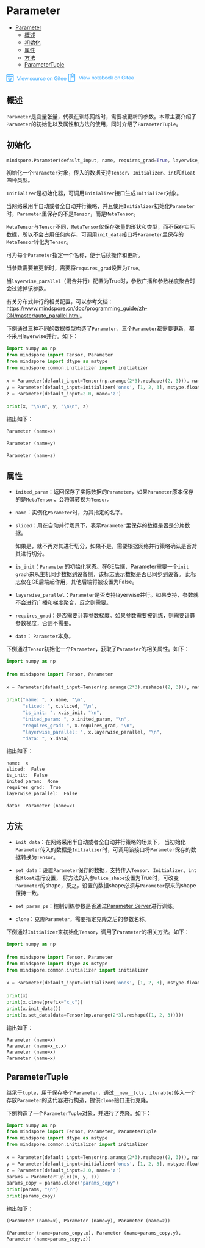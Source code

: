 # Parameter

<!-- TOC -->

- [Parameter](#parameter)
    - [概述](#概述)
    - [初始化](#初始化)
    - [属性](#属性)
    - [方法](#方法)
    - [ParameterTuple](#parametertuple)

<!-- /TOC -->

<a href="https://gitee.com/mindspore/docs/blob/master/docs/programming_guide/source_zh_cn/parameter.md" target="_blank"><img src="./_static/logo_source.png"></a>
<a href="https://gitee.com/mindspore/docs/blob/master/tutorials/notebook/programming_guide/parameter.ipynb" target="_blank"><img src="./_static/logo_notebook.png"></a>

## 概述

`Parameter`是变量张量，代表在训练网络时，需要被更新的参数。本章主要介绍了`Parameter`的初始化以及属性和方法的使用，同时介绍了`ParameterTuple`。

## 初始化

```python
mindspore.Parameter(default_input, name, requires_grad=True, layerwise_parallel=False)
```

初始化一个`Parameter`对象，传入的数据支持`Tensor`、`Initializer`、`int`和`float`四种类型。

`Initializer`是初始化器，可调用`initializer`接口生成`Initializer`对象。

当网络采用半自动或者全自动并行策略，并且使用`Initializer`初始化`Parameter`时，`Parameter`里保存的不是`Tensor`，而是`MetaTensor`。

`MetaTensor`与`Tensor`不同，`MetaTensor`仅保存张量的形状和类型，而不保存实际数据，所以不会占用任何内存，可调用`init_data`接口将`Parameter`里保存的`MetaTensor`转化为`Tensor`。

可为每个`Parameter`指定一个名称，便于后续操作和更新。

当参数需要被更新时，需要将`requires_grad`设置为`True`。

当`layerwise_parallel`（混合并行）配置为True时，参数广播和参数梯度聚合时会过滤掉该参数。

有关分布式并行的相关配置，可以参考文档：<https://www.mindspore.cn/doc/programming_guide/zh-CN/master/auto_parallel.html>。

下例通过三种不同的数据类型构造了`Parameter`，三个`Parameter`都需要更新，都不采用layerwise并行。如下：

```python
import numpy as np
from mindspore import Tensor, Parameter
from mindspore import dtype as mstype
from mindspore.common.initializer import initializer

x = Parameter(default_input=Tensor(np.arange(2*3).reshape((2, 3))), name="x")
y = Parameter(default_input=initializer('ones', [1, 2, 3], mstype.float32), name='y')
z = Parameter(default_input=2.0, name='z')

print(x, "\n\n", y, "\n\n", z)
```

输出如下：

```text
Parameter (name=x)

Parameter (name=y)

Parameter (name=z)
```

## 属性

- `inited_param`：返回保存了实际数据的`Parameter`，如果`Parameter`原本保存的是`MetaTensor`，会将其转换为`Tensor`。

- `name`：实例化`Parameter`时，为其指定的名字。

- `sliced`：用在自动并行场景下，表示`Parameter`里保存的数据是否是分片数据。

  如果是，就不再对其进行切分，如果不是，需要根据网络并行策略确认是否对其进行切分。

- `is_init`：`Parameter`的初始化状态。在GE后端，Parameter需要一个`init graph`来从主机同步数据到设备侧，该标志表示数据是否已同步到设备。
  此标志仅在GE后端起作用，其他后端将被设置为False。

- `layerwise_parallel`：`Parameter`是否支持layerwise并行。如果支持，参数就不会进行广播和梯度聚合，反之则需要。

- `requires_grad`：是否需要计算参数梯度。如果参数需要被训练，则需要计算参数梯度，否则不需要。

- `data`： `Parameter`本身。

下例通过`Tensor`初始化一个`Parameter`，获取了`Parameter`的相关属性。如下：

```python
import numpy as np

from mindspore import Tensor, Parameter

x = Parameter(default_input=Tensor(np.arange(2*3).reshape((2, 3))), name="x")

print("name: ", x.name, "\n",
      "sliced: ", x.sliced, "\n",
      "is_init: ", x.is_init, "\n",
      "inited_param: ", x.inited_param, "\n",
      "requires_grad: ", x.requires_grad, "\n",
      "layerwise_parallel: ", x.layerwise_parallel, "\n",
      "data: ", x.data)
```

输出如下：

```text
name:  x
sliced:  False
is_init:  False
inited_param:  None
requires_grad:  True
layerwise_parallel:  False

data:  Parameter (name=x)
```

## 方法

- `init_data`：在网络采用半自动或者全自动并行策略的场景下，
  当初始化`Parameter`传入的数据是`Initializer`时，可调用该接口将`Parameter`保存的数据转换为`Tensor`。

- `set_data`：设置`Parameter`保存的数据，支持传入`Tensor`、`Initializer`、`int`和`float`进行设置，
  将方法的入参`slice_shape`设置为True时，可改变`Parameter`的shape，反之，设置的数据shape必须与`Parameter`原来的shape保持一致。

- `set_param_ps`：控制训练参数是否通过[Parameter Server](https://www.mindspore.cn/tutorial/training/zh-CN/master/advanced_use/apply_parameter_server_training.html)进行训练。

- `clone`：克隆`Parameter`，需要指定克隆之后的参数名称。

下例通过`Initializer`来初始化`Tensor`，调用了`Parameter`的相关方法。如下：

```python
import numpy as np

from mindspore import Tensor, Parameter
from mindspore import dtype as mstype
from mindspore.common.initializer import initializer

x = Parameter(default_input=initializer('ones', [1, 2, 3], mstype.float32), name='x')

print(x)
print(x.clone(prefix="x_c"))
print(x.init_data())
print(x.set_data(data=Tensor(np.arange(2*3).reshape((1, 2, 3)))))
```

输出如下：

```text
Parameter (name=x)
Parameter (name=x_c.x)
Parameter (name=x)
Parameter (name=x)
```

## ParameterTuple

继承于`tuple`，用于保存多个`Parameter`，通过`__new__(cls, iterable)`传入一个存放`Parameter`的迭代器进行构造，提供`clone`接口进行克隆。

下例构造了一个`ParameterTuple`对象，并进行了克隆。如下：

```python
import numpy as np
from mindspore import Tensor, Parameter, ParameterTuple
from mindspore import dtype as mstype
from mindspore.common.initializer import initializer

x = Parameter(default_input=Tensor(np.arange(2*3).reshape((2, 3))), name="x")
y = Parameter(default_input=initializer('ones', [1, 2, 3], mstype.float32), name='y')
z = Parameter(default_input=2.0, name='z')
params = ParameterTuple((x, y, z))
params_copy = params.clone("params_copy")
print(params, "\n")
print(params_copy)
```

输出如下：

```text
(Parameter (name=x), Parameter (name=y), Parameter (name=z))

(Parameter (name=params_copy.x), Parameter (name=params_copy.y), Parameter (name=params_copy.z))
```
